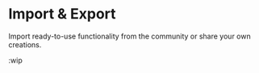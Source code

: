 # Import & Export
Import ready-to-use functionality from the community or share your own creations.

:wip